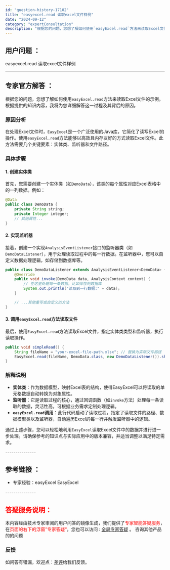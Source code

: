 ```yaml
---
id: "question-history-17102"
title: "easyexcel.read 读取excel文件样例"
date: "2024-09-12"
category: "expertConsultation"
description: "根据您的问题，您想了解如何使用`easyExcel.read`方法来读取Excel文件的示例。根据提供的知识内容，我将为您详细解答这一过程及其背后的原因。### 原因分析在处理Excel文件时，`EasyExcel`是一个广泛使用的Java库，它简化了读写Excel的操作。使用`easyExcel."
---
```


## 用户问题 ： 
 easyexcel.read 读取excel文件样例  

---------------
## 专家官方解答 ：

根据您的问题，您想了解如何使用`easyExcel.read`方法来读取Excel文件的示例。根据提供的知识内容，我将为您详细解答这一过程及其背后的原因。

### 原因分析
在处理Excel文件时，`EasyExcel`是一个广泛使用的Java库，它简化了读写Excel的操作。使用`easyExcel.read`方法能够以高效且内存友好的方式读取Excel文件。此方法需要几个关键要素：实体类、监听器和文件路径。

### 具体步骤

#### 1. 创建实体类
首先，您需要创建一个实体类（如`DemoData`），该类的每个属性对应Excel表格中的一列数据。例如：

```java
@Data
public class DemoData {
    private String string;
    private Integer integer;
    // 其他属性...
}
```

#### 2. 实现监听器
接着，创建一个实现`AnalysisEventListener`接口的监听器类（如`DemoDataListener`），用于处理读取过程中的每一行数据。在监听器中，您可以自定义数据处理逻辑，如存储到数据库等。

```java
public class DemoDataListener extends AnalysisEventListener<DemoData> {
    @Override
    public void invoke(DemoData data, AnalysisContext context) {
        // 在这里处理每一条数据，比如保存到数据库
        System.out.println("读取到一行数据:" + data);
    }

    // ...其他重写或自定义的方法
}
```

#### 3. 调用`easyExcel.read`方法读取文件
最后，使用`EasyExcel.read`方法读取Excel文件，指定实体类类型和监听器，执行读取操作。

```java
public void simpleRead() {
    String fileName = "your-excel-file-path.xlsx"; // 替换为实际文件路径
    EasyExcel.read(fileName, DemoData.class, new DemoDataListener()).sheet().doRead();
}
```

### 解释说明
- **实体类**：作为数据模型，映射Excel表的结构，使得EasyExcel可以将读取的单元格数据自动转换为对象属性。
- **监听器**：它是读取过程的核心，通过回调函数（如`invoke`方法）处理每一条读取的数据，灵活性高，可根据业务需求定制处理逻辑。
- **`easyExcel.read`调用**：此行代码启动了读取过程，指定了读取文件的路径、数据模型类以及监听器，自动遍历Excel的每一行并触发监听器中的逻辑。

通过上述步骤，您可以轻松地利用`EasyExcel`读取Excel文件中的数据并进行进一步处理。请确保参考的知识点与实际应用中的版本兼容，并适当调整以满足特定需求。


<font color="#949494">---------------</font> 


## 参考链接 ：

* 专家经验：easyExcel EasyExcel 


 <font color="#949494">---------------</font> 
 


## <font color="#FF0000">答疑服务说明：</font> 

本内容经由技术专家审阅的用户问答的镜像生成，我们提供了<font color="#FF0000">专家智能答疑服务</font>，在<font color="#FF0000">页面的右下的浮窗”专家答疑“</font>。您也可以访问 : [全局专家答疑](https://answer.opensource.alibaba.com/docs/intro) 。 咨询其他产品的的问题

### 反馈
如问答有错漏，欢迎点：[差评](https://ai.nacos.io/user/feedbackByEnhancerGradePOJOID?enhancerGradePOJOId=17104)给我们反馈。
